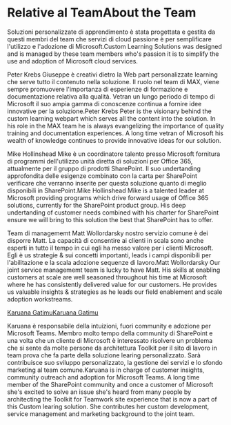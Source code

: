 # <a name="about-the-team"></a><span data-ttu-id="4b629-101">Relative al Team</span><span class="sxs-lookup"><span data-stu-id="4b629-101">About the Team</span></span>

<span data-ttu-id="4b629-102">Soluzioni personalizzate di apprendimento è stata progettata e gestita da questi membri del team che servizi di cloud passione è per semplificare l'utilizzo e l'adozione di Microsoft.</span><span class="sxs-lookup"><span data-stu-id="4b629-102">Custom Learning Solutions was designed and is managed by these team members who's passion it is to simplify the use and adoption of Microsoft cloud services.</span></span>  

<span data-ttu-id="4b629-p101">Peter Krebs Giuseppe è creativi dietro la Web part personalizzate learning che serve tutto il contenuto nella soluzione. Il ruolo nel team di MAX, viene sempre promuovere l'importanza di esperienze di formazione e documentazione relativa alla qualità.  Vetran un lungo periodo di tempo di Microsoft il suo ampia gamma di conoscenze continua a fornire idee innovative per la soluzione.</span><span class="sxs-lookup"><span data-stu-id="4b629-p101">Peter Krebs Peter is the visionary behind the custom learning webpart which serves all the content into the solution. In his role in the MAX team he is always evangelizing the importance of quality training and documentation experiences.  A long time vetran of Microsoft his wealth of knowledge continues to provide innovative ideas for our solution.</span></span>  

<span data-ttu-id="4b629-p102">Mike Hollinshead Mike è un coordinatore talento presso Microsoft fornitura di programmi dell'utilizzo unità diretta di soluzioni per Office 365, attualmente per il gruppo di prodotti SharePoint.  Il suo undertanding approfondita delle esigenze combinato con la carta per SharePoint verificare che verranno inserite per questa soluzione quanto di meglio disponibili in SharePoint.</span><span class="sxs-lookup"><span data-stu-id="4b629-p102">Mike Hollinshead Mike is a talented leader at Microsoft providing programs which drive forward usage of Office 365 solutions, currently for the SharePoint product group.  His deep undertanding of customer needs combined with his charter for SharePoint ensure we will bring to this solution the best that SharePoint has to offer.</span></span> 

<span data-ttu-id="4b629-p103">Team di managememt Matt Wollordarsky nostro servizio comune è dei disporre Matt.  La capacità di consentire ai clienti in scala sono anche esperti in tutto il tempo in cui egli ha messo valore per i clienti Microsoft.  Egli è us strategie & sui concetti importanti, leads i campi disponibili per l'abilitazione e la scala adozione sequenze di lavoro.</span><span class="sxs-lookup"><span data-stu-id="4b629-p103">Matt Wollordarsky Our joint service managememt team is lucky to have Matt.  His skills at enabling customers at scale are well seasoned throughout his time at Microsoft where he has consistently delivered value for our customers.  He provides us valuable insights & strategies as he leads our field enablement and scale adoption workstreams.</span></span>  

[<span data-ttu-id="4b629-111">Karuana Gatimu</span><span class="sxs-lookup"><span data-stu-id="4b629-111">Karuana Gatimu</span></span>](https://linkedin.com/in/KaruanaGatimu)

<span data-ttu-id="4b629-p104">Karuana è responsabile della intuizioni, fuori community e adozione per Microsoft Teams.  Membro molto tempo della community di SharePoint e una volta che un cliente di Microsoft è interessato risolvere un problema che si sente da molte persone da architettura Toolkit per il sito di lavoro in team prova che fa parte della soluzione learing personalizzato.  Sarà contribuisce suo sviluppo personalizzato, la gestione dei servizi e lo sfondo marketing al team comune.</span><span class="sxs-lookup"><span data-stu-id="4b629-p104">Karuana is in charge of customer insights, community outreach and adoption for Microsoft Teams.  A long time member of the SharePoint community and once a customer of Microsoft she's excited to solve an issue she's heard from many people by architecting the Toolkit for Teamwork site experience that is now a part of this Custom learing solution.  She contributes her custom development, service management and marketing background to the joint team.</span></span>  

